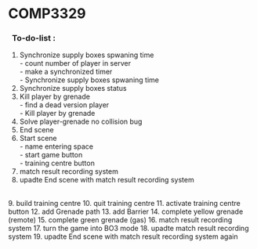 # COMP3329

### &nbsp;&nbsp;To-do-list :
1. Synchronize supply boxes spwaning time 
<br/> - count number of player in server
<br/> - make a  synchronized timer
<br/> - Synchronize supply boxes spwaning time 
2. Synchronize supply boxes status
3. Kill player by grenade
<br /> - find a dead version player
<br /> - Kill player by grenade
4. Solve player-grenade no collision bug
5. End scene
6. Start scene 
<br /> - name entering space
<br /> - start game button
<br /> - training centre button 
7. match result recording system 
8. upadte End scene with match result recording system 
<br />
9. build training centre
10. quit training centre
11. activate training centre button 
12. add Grenade path 
13. add Barrier
14. complete yellow grenade (remote)
15. complete green grenade (gas)
16. match result recording system 
17. turn the game into BO3 mode
18. upadte match result recording system
19. upadte End scene with match result recording system again 
